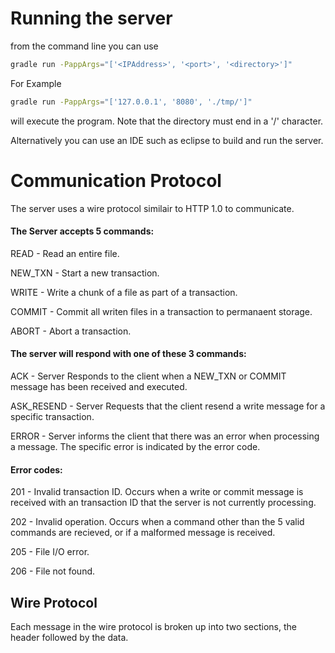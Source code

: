 # Running the server
from the command line you can use
```bash
gradle run -PappArgs="['<IPAddress>', '<port>', '<directory>']"
```
For Example
```bash
gradle run -PappArgs="['127.0.0.1', '8080', './tmp/']"
```

will execute the program. Note that the directory must end in a '/' character.

Alternatively you can use an IDE such as eclipse to build and run the server.

# Communication Protocol

The server uses a wire protocol similair to HTTP 1.0 to communicate. 

#### The Server accepts 5 commands: 

READ - Read an entire file.

NEW_TXN - Start a new transaction.

WRITE - Write a chunk of a file as part of a transaction.

COMMIT - Commit all writen files in a transaction to permanaent storage.

ABORT - Abort a transaction.

#### The server will respond with one of these 3 commands: 

ACK - Server Responds to the client when a NEW_TXN or COMMIT message has been received and executed.

ASK_RESEND - Server Requests that the client resend a write message for a specific transaction.

ERROR - Server informs the client that there was an error when processing a message.  The specific error is indicated by the error code.

#### Error codes:

201 - Invalid transaction ID. Occurs when a write or commit message is received with an transaction ID that the server is not currently processing.

202 - Invalid operation. Occurs when a command other than the 5 valid commands are recieved, or if a malformed message is received.

205 - File I/O error.

206 - File not found.

## Wire Protocol

Each message in the wire protocol is broken up into two sections, the header followed by the data.

